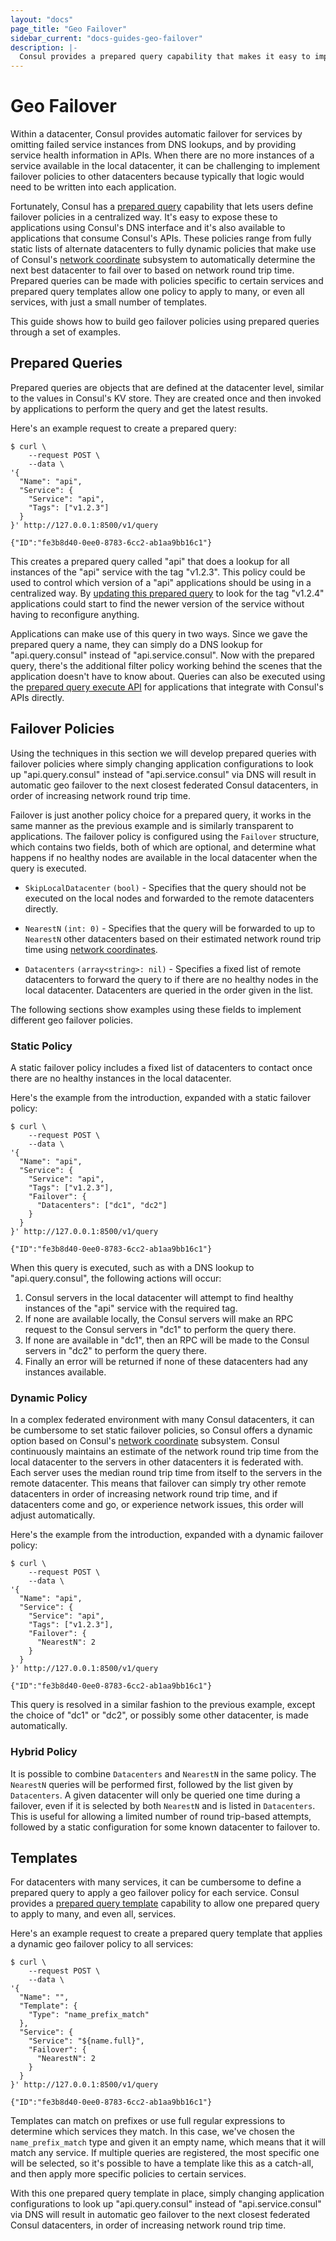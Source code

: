 ```yaml
---
layout: "docs"
page_title: "Geo Failover"
sidebar_current: "docs-guides-geo-failover"
description: |-
  Consul provides a prepared query capability that makes it easy to implement automatic geo failover policies for services.
---
```


# Geo Failover

Within a datacenter, Consul provides automatic failover for services by omitting failed service instances from DNS lookups, and by providing service health information in APIs. When there are no more instances of a service available in the local datacenter, it can be challenging to implement failover policies to other datacenters because typically that logic would need to be written into each application.

Fortunately, Consul has a [prepared query](/api/query.html) capability that lets users define failover policies in a centralized way. It's easy to expose these to applications using Consul's DNS interface and it's also available to applications that consume Consul's APIs. These policies range from fully static lists of alternate datacenters to fully dynamic policies that make use of Consul's [network coordinate](/docs/internals/coordinates.html) subsystem to automatically determine the next best datacenter to fail over to based on network round trip time. Prepared queries can be made with policies specific to certain services and prepared query templates allow one policy to apply to many, or even all services, with just a small number of templates.

This guide shows how to build geo failover policies using prepared queries through a set of examples.

## Prepared Queries

Prepared queries are objects that are defined at the datacenter level, similar to the values in Consul's KV store. They are created once and then invoked by applications to perform the query and get the latest results.

Here's an example request to create a prepared query:

```
$ curl \
    --request POST \
    --data \
'{
  "Name": "api",
  "Service": {
    "Service": "api",
    "Tags": ["v1.2.3"]
  }
}' http://127.0.0.1:8500/v1/query

{"ID":"fe3b8d40-0ee0-8783-6cc2-ab1aa9bb16c1"}
```

This creates a prepared query called "api" that does a lookup for all instances of the "api" service with the tag "v1.2.3". This policy could be used to control which version of a "api" applications should be using in a centralized way. By [updating this prepared query](/api/query.html#update-prepared-query) to look for the tag "v1.2.4" applications could start to find the newer version of the service without having to reconfigure anything.

Applications can make use of this query in two ways. Since we gave the prepared query a name, they can simply do a DNS lookup for "api.query.consul" instead of "api.service.consul". Now with the prepared query, there's the additional filter policy working behind the scenes that the application doesn't have to know about. Queries can also be executed using the [prepared query execute API](/api/query.html#execute-prepared-query) for applications that integrate with Consul's APIs directly.

## Failover Policies

Using the techniques in this section we will develop prepared queries with failover policies where simply changing application configurations to look up "api.query.consul" instead of "api.service.consul" via DNS will result in automatic geo failover to the next closest federated Consul datacenters, in order of increasing network round trip time.

Failover is just another policy choice for a prepared query, it works in the same manner as the previous example and is similarly transparent to applications. The failover policy is configured using the `Failover` structure, which contains two fields, both of which are optional, and determine what happens if no healthy nodes are available in the local datacenter when the query is executed.

- `SkipLocalDatacenter` `(bool)` - Specifies that the query should not be executed on the local nodes and forwarded to the remote datacenters directly.

- `NearestN` `(int: 0)` - Specifies that the query will be forwarded to up to `NearestN` other datacenters based on their estimated network round trip time using [network coordinates](/docs/internals/coordinates.html).

- `Datacenters` `(array<string>: nil)` - Specifies a fixed list of remote datacenters to forward the query to if there are no healthy nodes in the local datacenter. Datacenters are queried in the order given in the list.

The following sections show examples using these fields to implement different geo failover policies.

### Static Policy

A static failover policy includes a fixed list of datacenters to contact once there are no healthy instances in the local datacenter.

Here's the example from the introduction, expanded with a static failover policy:

```
$ curl \
    --request POST \
    --data \
'{
  "Name": "api",
  "Service": {
    "Service": "api",
    "Tags": ["v1.2.3"],
    "Failover": {
      "Datacenters": ["dc1", "dc2"]
    }
  }
}' http://127.0.0.1:8500/v1/query

{"ID":"fe3b8d40-0ee0-8783-6cc2-ab1aa9bb16c1"}
```

When this query is executed, such as with a DNS lookup to "api.query.consul", the following actions will occur:

1. Consul servers in the local datacenter will attempt to find healthy instances of the "api" service with the required tag.
2. If none are available locally, the Consul servers will make an RPC request to the Consul servers in "dc1" to perform the query there.
3. If none are available in "dc1", then an RPC will be made to the Consul servers in "dc2" to perform the query there.
4. Finally an error will be returned if none of these datacenters had any instances available.

### Dynamic Policy

In a complex federated environment with many Consul datacenters, it can be cumbersome to set static failover policies, so Consul offers a dynamic option based on Consul's [network coordinate](/docs/internals/coordinates.html) subsystem. Consul continuously maintains an estimate of the network round trip time from the local datacenter to the servers in other datacenters it is federated with. Each server uses the median round trip time from itself to the servers in the remote datacenter. This means that failover can simply try other remote datacenters in order of increasing network round trip time, and if datacenters come and go, or experience network issues, this order will adjust automatically.

Here's the example from the introduction, expanded with a dynamic failover policy:

```
$ curl \
    --request POST \
    --data \
'{
  "Name": "api",
  "Service": {
    "Service": "api",
    "Tags": ["v1.2.3"],
    "Failover": {
      "NearestN": 2
    }
  }
}' http://127.0.0.1:8500/v1/query

{"ID":"fe3b8d40-0ee0-8783-6cc2-ab1aa9bb16c1"}
```

This query is resolved in a similar fashion to the previous example, except the choice of "dc1" or "dc2", or possibly some other datacenter, is made automatically.

### Hybrid Policy

It is possible to combine `Datacenters` and `NearestN` in the same policy. The `NearestN` queries will be performed first, followed by the list given by `Datacenters`. A given datacenter will only be queried one time during a failover, even if it is selected by both `NearestN` and is listed in `Datacenters`. This is useful for allowing a limited number of round trip-based attempts, followed by a static configuration for some known datacenter to failover to.

## Templates

For datacenters with many services, it can be cumbersome to define a prepared query to apply a geo failover policy for each service. Consul provides a [prepared query template](/api/query.html#prepared-query-templates) capability to allow one prepared query to apply to many, and even all, services.

Here's an example request to create a prepared query template that applies a dynamic geo failover policy to all services:

```
$ curl \
    --request POST \
    --data \
'{
  "Name": "",
  "Template": {
    "Type": "name_prefix_match"
  },
  "Service": {
    "Service": "${name.full}",
    "Failover": {
      "NearestN": 2
    }
  }
}' http://127.0.0.1:8500/v1/query

{"ID":"fe3b8d40-0ee0-8783-6cc2-ab1aa9bb16c1"}
```

Templates can match on prefixes or use full regular expressions to determine which services they match. In this case, we've chosen the `name_prefix_match` type and given it an empty name, which means that it will match any service. If multiple queries are registered, the most specific one will be selected, so it's possible to have a template like this as a catch-all, and then apply more specific policies to certain services.

With this one prepared query template in place, simply changing application configurations to look up "api.query.consul" instead of "api.service.consul" via DNS will result in automatic geo failover to the next closest federated Consul datacenters, in order of increasing network round trip time.
